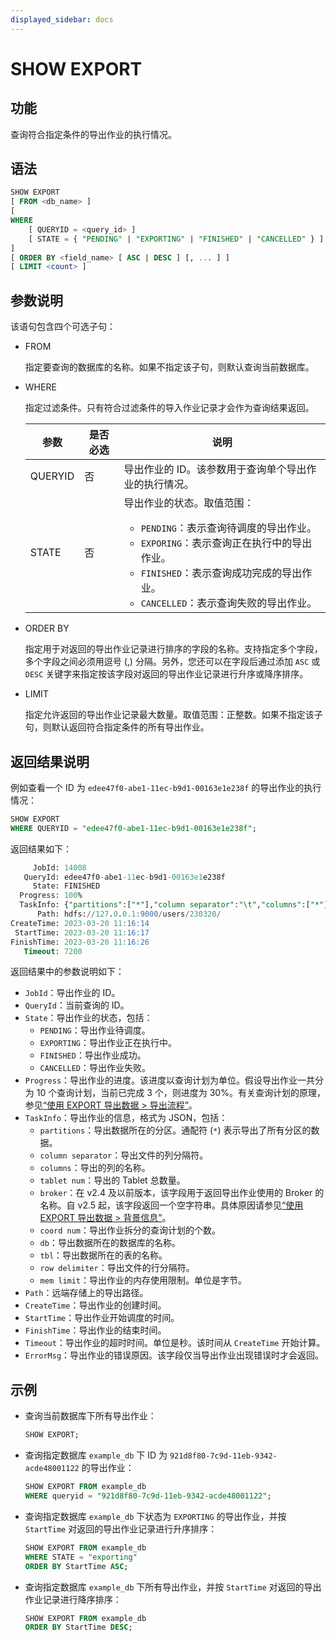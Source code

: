 ```yaml
---
displayed_sidebar: docs
---
```


# SHOW EXPORT

## 功能

查询符合指定条件的导出作业的执行情况。

## 语法

```SQL
SHOW EXPORT
[ FROM <db_name> ]
[
WHERE
    [ QUERYID = <query_id> ]
    [ STATE = { "PENDING" | "EXPORTING" | "FINISHED" | "CANCELLED" } ]
]
[ ORDER BY <field_name> [ ASC | DESC ] [, ... ] ]
[ LIMIT <count> ]
```

## 参数说明

该语句包含四个可选子句：

- FROM

  指定要查询的数据库的名称。如果不指定该子句，则默认查询当前数据库。

- WHERE

  指定过滤条件。只有符合过滤条件的导入作业记录才会作为查询结果返回。

  | **参数** | **是否必选** | **说明**                                                     |
  | -------- | ------------ | ------------------------------------------------------------ |
  | QUERYID  | 否           | 导出作业的 ID。该参数用于查询单个导出作业的执行情况。        |
  | STATE    | 否           | 导出作业的状态。取值范围：<br /><ul><li>`PENDING`：表示查询待调度的导出作业。</li><li>`EXPORING`：表示查询正在执行中的导出作业。</li><li>`FINISHED`：表示查询成功完成的导出作业。</li><li>`CANCELLED`：表示查询失败的导出作业。</li></ul> |

- ORDER BY

  指定用于对返回的导出作业记录进行排序的字段的名称。支持指定多个字段，多个字段之间必须用逗号 (,) 分隔。另外，您还可以在字段后通过添加 `ASC` 或 `DESC` 关键字来指定按该字段对返回的导出作业记录进行升序或降序排序。

- LIMIT

  指定允许返回的导出作业记录最大数量。取值范围：正整数。如果不指定该子句，则默认返回符合指定条件的所有导出作业。

## 返回结果说明

例如查看一个 ID 为 `edee47f0-abe1-11ec-b9d1-00163e1e238f` 的导出作业的执行情况：

```SQL
SHOW EXPORT
WHERE QUERYID = "edee47f0-abe1-11ec-b9d1-00163e1e238f";
```

返回结果如下：

```SQL
     JobId: 14008
   QueryId: edee47f0-abe1-11ec-b9d1-00163e1e238f
     State: FINISHED
  Progress: 100%
  TaskInfo: {"partitions":["*"],"column separator":"\t","columns":["*"],"tablet num":10,"broker":"","coord num":1,"db":"db0","tbl":"tbl_simple","row delimiter":"\n","mem limit":2147483648}
      Path: hdfs://127.0.0.1:9000/users/230320/
CreateTime: 2023-03-20 11:16:14
 StartTime: 2023-03-20 11:16:17
FinishTime: 2023-03-20 11:16:26
   Timeout: 7200
```

返回结果中的参数说明如下：

- `JobId`：导出作业的 ID。
- `QueryId`：当前查询的 ID。
- `State`：导出作业的状态，包括：
  - `PENDING`：导出作业待调度。
  - `EXPORTING`：导出作业正在执行中。
  - `FINISHED`：导出作业成功。
  - `CANCELLED`：导出作业失败。
- `Progress`：导出作业的进度。该进度以查询计划为单位。假设导出作业一共分为 10 个查询计划，当前已完成 3 个，则进度为 30%。有关查询计划的原理，参见[“使用 EXPORT 导出数据 > 导出流程”](../../../unloading/Export.md#导出流程)。
- `TaskInfo`：导出作业的信息，格式为 JSON，包括：
  - `partitions`：导出数据所在的分区。通配符 (`*`) 表示导出了所有分区的数据。
  - `column separator`：导出文件的列分隔符。
  - `columns`：导出的列的名称。
  - `tablet num`：导出的 Tablet 总数量。
  - `broker`：在 v2.4 及以前版本，该字段用于返回导出作业使用的 Broker 的名称。自 v2.5 起，该字段返回一个空字符串。具体原因请参见[“使用 EXPORT 导出数据 > 背景信息”](../../../unloading/Export.md#背景信息)。
  - `coord num`：导出作业拆分的查询计划的个数。
  - `db`：导出数据所在的数据库的名称。
  - `tbl`：导出数据所在的表的名称。
  - `row delimiter`：导出文件的行分隔符。
  - `mem limit`：导出作业的内存使用限制。单位是字节。
- `Path`：远端存储上的导出路径。
- `CreateTime`：导出作业的创建时间。
- `StartTime`：导出作业开始调度的时间。
- `FinishTime`：导出作业的结束时间。
- `Timeout`：导出作业的超时时间。单位是秒。该时间从 `CreateTime` 开始计算。
- `ErrorMsg`：导出作业的错误原因。该字段仅当导出作业出现错误时才会返回。

## 示例

- 查询当前数据库下所有导出作业：

  ```SQL
  SHOW EXPORT;
  ```

- 查询指定数据库 `example_db` 下 ID 为 `921d8f80-7c9d-11eb-9342-acde48001122` 的导出作业：

  ```SQL
  SHOW EXPORT FROM example_db
  WHERE queryid = "921d8f80-7c9d-11eb-9342-acde48001122";
  ```

- 查询指定数据库 `example_db` 下状态为 `EXPORTING` 的导出作业，并按 `StartTime` 对返回的导出作业记录进行升序排序：

  ```SQL
  SHOW EXPORT FROM example_db
  WHERE STATE = "exporting"
  ORDER BY StartTime ASC;
  ```

- 查询指定数据库 `example_db` 下所有导出作业，并按 `StartTime` 对返回的导出作业记录进行降序排序：

  ```SQL
  SHOW EXPORT FROM example_db
  ORDER BY StartTime DESC;
  ```
